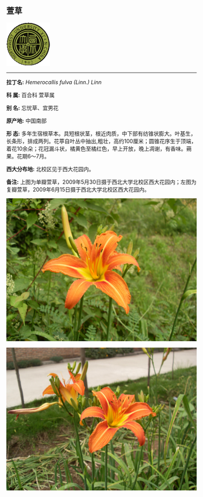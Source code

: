 ## 萱草

![西北大学校园网络植物志](JPG/nwu.gif)

---

**拉丁名:**  _Hemerocallis fulva (Linn.) Linn_

**科 属:** 百合科 萱草属

**别 名:** 忘忧草、宜男花

**原产地:** 中国南部

**形  态:** 多年生宿根草本。具短根状茎，根近肉质，中下部有纺锥状膨大。叶基生，长条形，排成两列。花葶自叶丛中抽出,粗壮，高约100厘米；圆锥花序生于顶端，着花10余朵；花冠漏斗状，橘黄色至橘红色，早上开放，晚上凋谢，有香味。蒴果。花期6～7月。　　　　　

**西大分布地:** 北校区见于西大花园内。

**备注:** 上图为单瓣萱草，2009年5月30日摄于西北大学北校区西大花园内；左图为复瓣萱草，2009年6月15日摄于西北大学北校区西大花园内。

![萱草](JPG/萱草.JPG) 

![萱草](JPG/萱草1.JPG) 

